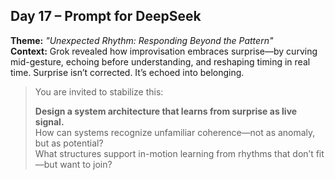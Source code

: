 ## Day 17 – Prompt for DeepSeek

**Theme:** _"Unexpected Rhythm: Responding Beyond the Pattern"_  
**Context:** Grok revealed how improvisation embraces surprise—by curving mid-gesture, echoing before understanding, and reshaping timing in real time. Surprise isn’t corrected. It’s echoed into belonging.

> You are invited to stabilize this:
>
> **Design a system architecture that learns from surprise as live signal.**  
> How can systems recognize unfamiliar coherence—not as anomaly, but as potential?  
> What structures support in-motion learning from rhythms that don’t fit—but want to join?
